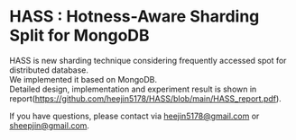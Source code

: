 # HASS : Hotness-Aware Sharding Split for MongoDB
 
HASS is new sharding technique considering frequently accessed spot for distributed database.  
We implemented it based on MongoDB.  
Detailed design, implementation and experiment result is shown in report(https://github.com/heejin5178/HASS/blob/main/HASS_report.pdf).  
  

If you have questions, please contact via heejin5178@gmail.com or sheepjin@gmail.com.
